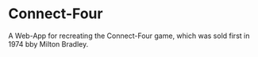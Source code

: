 # Connect-Four
A Web-App for recreating the Connect-Four game, which was sold first in 1974 bby Milton Bradley.
